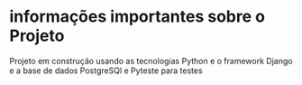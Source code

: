 # informações importantes sobre o Projeto

Projeto em construção usando as tecnologias Python e o framework Django e a base de dados PostgreSQl e Pyteste para testes


